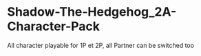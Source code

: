 # Shadow-The-Hedgehog_2A-Character-Pack
All character playable for 1P et 2P, all Partner can be switched too
